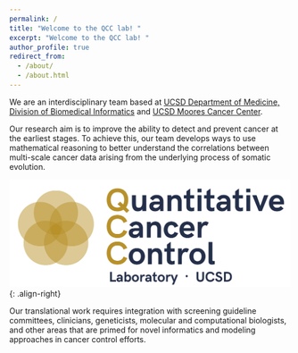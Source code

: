 ```yaml
---
permalink: /
title: "Welcome to the QCC lab! "
excerpt: "Welcome to the QCC lab! "
author_profile: true
redirect_from: 
  - /about/
  - /about.html
---
```




We are an interdisciplinary team based at [UCSD Department of Medicine, Division of Biomedical Informatics](https://medschool.ucsd.edu/som/dbmi/pages/default.aspx) and [UCSD Moores Cancer Center](https://medschool.ucsd.edu/research/moores/Pages/default.aspx). 

Our research aim is to improve the ability to detect and prevent cancer at the earliest stages. 
To achieve this, our team develops ways to use mathematical reasoning to better understand the correlations between multi-scale cancer data arising from the underlying process of somatic evolution. 

![logo-right](/images/Main_Logo_big.png){: .align-right}

Our translational work requires integration with screening guideline committees, clinicians, geneticists, molecular and computational biologists, and other areas that are primed for novel informatics and modeling approaches in cancer control efforts.


